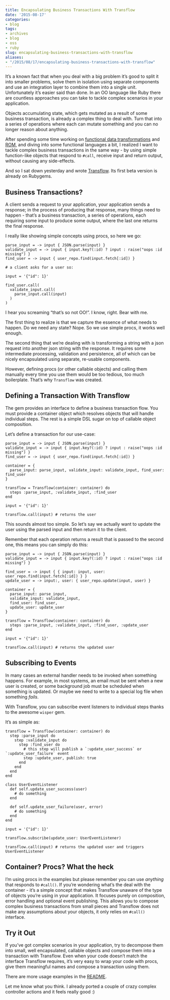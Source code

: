 ```yaml
---
title: Encapsulating Business Transactions With Transflow
date: '2015-08-17'
categories:
- blog
tags:
- archives
- blog
- oss
- ruby
slug: encapsulating-business-transactions-with-transflow
aliases:
- "/2015/08/17/encapsulating-business-transactions-with-transflow"
---
```


It’s a known fact that when you deal with a big problem it’s good to split it into smaller problems, solve them in isolation using separate components and use an integration layer to combine them into a single unit. Unfortunately it’s easier said than done. In an OO language like Ruby there are countless approaches you can take to tackle complex scenarios in your application.

Objects accumulating state, which gets mutated as a result of some business transaction, is already a complex thing to deal with. Turn that into a series of operations where each can mutate something and you can no longer reason about anything.

After spending some time working on [functional data transformations](/2015/04/16/introducing-transproc-functional-data-transformations-for-ruby.html) and [ROM](http://rom-rb.org), and diving into some functional languages a bit, I realized I want to tackle complex business transactions in the same way - by using simple function-like objects that respond to `#call`, receive input and return output, without causing any side-effects.

And so I sat down yesterday and wrote [Transflow](https://github.com/solnic/transflow). Its first beta version is already on Rubygems.

## Business Transactions?

A client sends a request to your application, your application sends a response; in the process of producing that response, many things need to happen - that’s a business transaction, a series of operations, each requiring some input to produce some output, where the last one returns the final response.

I really like showing simple concepts using procs, so here we go:

```generic
parse_input = -> input { JSON.parse(input) }
validate_input = -> input { input.key?(:id) ? input : raise("oops :id missing") }
find_user = -> input { user_repo.find(input.fetch[:id]) }

# a client asks for a user so:

input = '{"id": 1}'

find_user.call(
  validate_input.call(
    parse_input.call(input)
  )
)

```

I hear you screaming “that’s so not OO!”. I know, right. Bear with me.

The first thing to realize is that we capture the essence of what needs to happen. Do we need any state? Nope. So we use simple procs, it works well enough.

The second thing that we’re dealing with is transforming a string with a json request into another json string with the response. It requires some intermediate processing, validation and persistence, all of which can be nicely encapsulated using separate, re-usable components.

However, defining procs (or other callable objects) and calling them manually every time you use them would be too tedious, too much boilerplate. That’s why `Transflow` was created.

## Defining a Transaction With Transflow

The gem provides an interface to define a business transaction flow. You must provide a container object which resolves objects that will handle individual steps. The rest is a simple DSL sugar on top of callable object composition.

Let’s define a transaction for our use-case:

```generic
parse_input = -> input { JSON.parse(input) }
validate_input = -> input { input.key?(:id) ? input : raise("oops :id missing") }
find_user = -> input { user_repo.find(input.fetch[:id]) }

container = {
  parse_input: parse_input, validate_input: validate_input, find_user: find_user
}

transflow = Transflow(container: container) do
  steps :parse_input, :validate_input, :find_user
end

input = '{"id": 1}'

transflow.call(input) # returns the user

```

This sounds almost too simple. So let’s say we actually want to update the user using the parsed input and then return it to the client.

Remember that each operation returns a result that is passed to the second one, this means you can simply do this:

```generic
parse_input = -> input { JSON.parse(input) }
validate_input = -> input { input.key?(:id) ? input : raise("oops :id missing") }

find_user = -> input { { input: input, user: user_repo.find(input.fetch[:id]) } }
update_user = -> input:, user: { user_repo.update(input, user) }

container = {
  parse_input: parse_input,
  validate_input: validate_input,
  find_user: find_user,
  update_user: update_user
}

transflow = Transflow(container: container) do
  steps :parse_input, :validate_input, :find_user, :update_user
end

input = '{"id": 1}'

transflow.call(input) # returns the updated user

```

## Subscribing to Events

In many cases an external handler needs to be invoked when something happens. For example, in most systems, an email must be sent when a new user is created, or some background job must be scheduled when something is updated. Or maybe we need to write to a special log file when something _fails_.

With Transflow, you can subscribe event listeners to individual steps thanks to the awesome `wisper` gem.

It’s as simple as:

```generic
transflow = Transflow(container: container) do
  step :parse_input do
    step :validate_input do
      step :find_user do
        # this step will publish a `:update_user_success` or `:update_user_failure` event
        step :update_user, publish: true
      end
    end
  end
end

class UserEventListener
  def self.update_user_success(user)
    # do something
  end

  def self.update_user_failure(user, error)
    # do something
  end
end

input = '{"id": 1}'

transflow.subscribe(update_user: UserEventListener)

transflow.call(input) # returns the updated user and triggers UserEventListener

```

## Container? Procs? What the heck

I’m using procs in the examples but please remember you can use _anything_ that responds to `#call()`. If you’re wondering what’s the deal with the container - it’s a simple concept that makes Transflow unaware of the type of objects you’re using in your application. It focuses purely on composition, error handling and optional event publishing. This allows you to compose complex business transactions from small pieces and Transflow does not make any assumptions about your objects, it only relies on `#call()` interface.

## Try it Out

If you’ve got complex scenarios in your application, try to decompose them into small, well encapsulated, callable objects and compose them into a transaction with Transflow. Even when your code doesn’t match the interface Transflow requires, it’s very easy to wrap your code with procs, give them meaningful names and compose a transaction using them.

There are more usage examples in the [README](https://github.com/solnic/transflow#synopsis).

Let me know what you think. I already ported a couple of crazy complex controller actions and it feels really good :)
